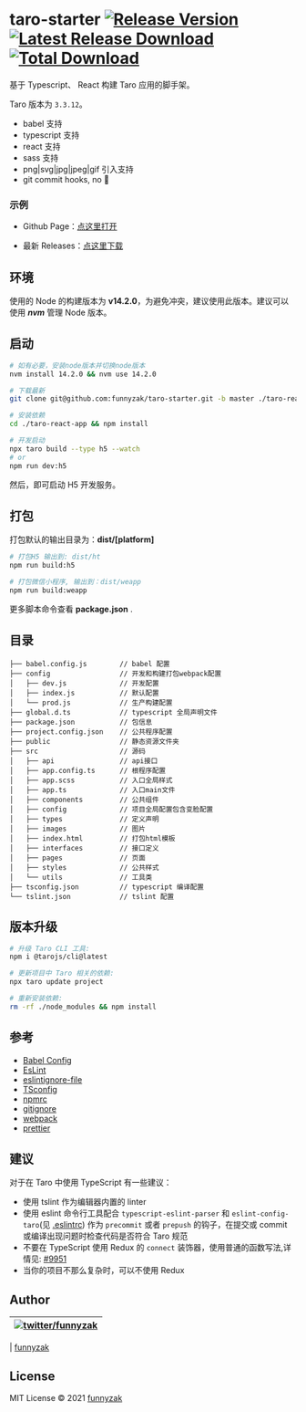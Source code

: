 # taro-starter [![Release Version](https://img.shields.io/github/release/funnyzak/taro-starter.svg)](https://github.com/funnyzak/taro-starter/releases/latest) [![Latest Release Download](https://img.shields.io/github/downloads/funnyzak/taro-starter/latest/total.svg)](https://github.com/funnyzak/taro-starter/releases/latest) [![Total Download](https://img.shields.io/github/downloads/funnyzak/taro-starter/total.svg)](https://github.com/funnyzak/taro-starter/releases)

基于 Typescript、 React 构建 Taro 应用的脚手架。

Taro 版本为 `3.3.12`。

- babel 支持
- typescript 支持
- react 支持
- sass 支持
- png|svg|jpg|jpeg|gif 引入支持
- git commit hooks, no 💩

### 示例

- Github Page：[点这里打开](https://funnyzak.github.io/taro-starter/h5/)

- 最新 Releases：[点这里下载](https://github.com/funnyzak/taro-starter/releases)

## 环境

使用的 Node 的构建版本为 **v14.2.0**，为避免冲突，建议使用此版本。建议可以使用 **_nvm_** 管理 Node 版本。

## 启动

```bash
# 如有必要，安装node版本并切换node版本
nvm install 14.2.0 && nvm use 14.2.0

# 下载最新
git clone git@github.com:funnyzak/taro-starter.git -b master ./taro-react-app

# 安装依赖
cd ./taro-react-app && npm install

# 开发启动
npx taro build --type h5 --watch
# or
npm run dev:h5
```

然后，即可启动 H5 开发服务。

## 打包

打包默认的输出目录为：**dist/[platform]**

```bash
# 打包H5 输出到: dist/ht
npm run build:h5

# 打包微信小程序, 输出到：dist/weapp
npm run build:weapp
```

更多脚本命令查看 **package.json** .

## 目录

    ├── babel.config.js        // babel 配置
    ├── config                 // 开发和构建打包webpack配置
    │   ├── dev.js             // 开发配置
    │   ├── index.js           // 默认配置
    │   └── prod.js            // 生产构建配置
    ├── global.d.ts            // typescript 全局声明文件
    ├── package.json           // 包信息
    ├── project.config.json    // 公共程序配置
    ├── public                 // 静态资源文件夹
    ├── src                    // 源码
    │   ├── api                // api接口
    │   ├── app.config.ts      // 根程序配置
    │   ├── app.scss           // 入口全局样式
    │   ├── app.ts             // 入口main文件
    │   ├── components         // 公共组件
    │   ├── config             // 项目全局配置包含变脸配置
    │   ├── types              // 定义声明
    │   ├── images             // 图片
    │   ├── index.html         // 打包html模板
    │   ├── interfaces         // 接口定义
    │   ├── pages              // 页面
    │   ├── styles             // 公共样式
    │   └── utils              // 工具类
    ├── tsconfig.json          // typescript 编译配置
    └── tslint.json            // tslint 配置

## 版本升级

```bash
# 升级 Taro CLI 工具:
npm i @tarojs/cli@latest

# 更新项目中 Taro 相关的依赖:
npx taro update project

# 重新安装依赖:
rm -rf ./node_modules && npm install
```

## 参考

- [Babel Config](https://babel.docschina.org/docs/en/7.0.0/configuration/)
- [EsLint](https://eslint.org/docs/user-guide/configuring/)
- [eslintignore-file](https://eslint.org/docs/user-guide/configuring/ignoring-code#the-eslintignore-file)
- [TSconfig](https://www.typescriptlang.org/tsconfig/)
- [npmrc](https://docs.npmjs.com/cli/v7/configuring-npm/npmrc)
- [gitignore](https://git-scm.com/docs/gitignore)
- [webpack](https://webpack.docschina.org/guides/getting-started/)
- [prettier](https://prettier.io/docs/en/index.html)

## 建议

对于在 Taro 中使用 TypeScript 有一些建议：

- 使用 tslint 作为编辑器内置的 linter
- 使用 eslint 命令行工具配合 `typescript-eslint-parser` 和 `eslint-config-taro`(见 [.eslintrc](./eslintrc)) 作为 `precommit` 或者 `prepush` 的钩子，在提交或 commit 或编译出现问题时检查代码是否符合 Taro 规范
- 不要在 TypeScript 使用 Redux 的 `connect` 装饰器，使用普通的函数写法,详情见: [#9951](https://github.com/DefinitelyTyped/DefinitelyTyped/issues/9951)
- 当你的项目不那么复杂时，可以不使用 Redux

## Author

| [![twitter/funnyzak](https://s.gravatar.com/avatar/c2437e240644b1317a4a356c6d6253ee?s=70)](https://twitter.com/funnyzak 'Follow @funnyzak on Twitter') |
| ------------------------------------------------------------------------------------------------------------------------------------------------------ |

| [funnyzak](https://yycc.me/)

## License

MIT License © 2021 [funnyzak](https://github.com/funnyzak)
